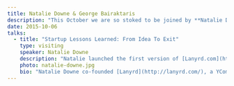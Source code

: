 ```yaml
---
title: Natalie Downe & George Bairaktaris
description: "This October we are so stoked to be joined by **Natalie Downe**, co-founder of the incredbly successful startup Lanyrd. Natalie will be telling us about her journey, taking the project from its humble beginnings as a side project to a Y Combinator funded startup that was later aquired by Eventbrite. She will be joined by **George Bairaktaris**, who will discuss the often overlooked aspects of running a consultancy. We hope to see you there!"
date: 2015-10-06
talks:
  - title: "Startup Lessons Learned: From Idea To Exit"
    type: visiting
    speaker: Natalie Downe
    description: "Natalie launched the first version of [Lanyrd.com](http://lanyrd.com/) with a co-founder and her husband Simon, while on honeymoon in Casablanca. As the site took off, they realised their side project was destined to become something much bigger.\r\n\r\nThis talk will tell the story of Lanyrd from a two-week proof of concept to a fully-fledged startup, the lessons learned along the way about building and launching a product, running a company, raising investment and the entrepreneurship journey. This is the talk she wished she heard before getting started!"
    photo: natalie-downe.jpg
    bio: "Natalie Downe co-founded [Lanyrd](http://lanyrd.com/), a YCombinator backed startup (W11) that helps companies and individuals get more out of conferences and professional events. She is an experienced product designer, product manager and front-end web engineer. Lanyrd was acquired by [Eventbrite](https://www.eventbrite.com/) in August 2013 and she is now the Director of Frontend Engineering at Eventbrite."
---
```

